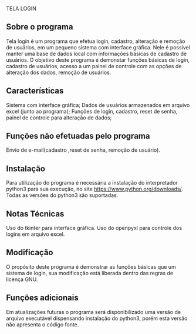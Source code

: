 TELA LOGIN

Sobre o programa
----------------

Tela login é um programa que efetua login, cadastro, alteração e remoção de usuários, em um pequeno sistema com 
interface gráfica. Nele é possível manter uma base de dados local com informações básicas de cadastro de usuários.
O objetivo deste programa é demonstar funções básicas de login, cadastro de usuários, acesso a um painel de 
controle com as opções de alteração dos dados, remoção de usuários.

Características
---------------

Sistema com interface gráfica;
Dados de usuários armazenados em arquivo excel (junto ao programa);
Funções de login, cadastro, reset de senha, painel de controle para alteração de dados;

Funções não efetuadas pelo programa
-----------------------------------

Envio de e-mail(cadastro ,reset de senha, remoção de usuário).

Instalação
----------

Para utilização do programa é necessária a instalação do interpretador python3 para sua execução, no site
https://www.python.org/downloads/. Todas as versões do python3 são suportadas.

Notas Técnicas
--------------
Uso do tkinter para interface gráfica.
Uso do openpyxl para controle dos logins em arquivo excel.

Modificação
-----------

O propósito deste programa é demonstrar as funções básicas que um sistema de login, sua modificação está liberada 
dentro das regras de licença GNU.

Funções adicionais
------------------
Em atualizações futuras o programa será disponibilizado uma versão de arquivo executável dispensando instalação do 
python3, porém esta versão não apresenta o código fonte.